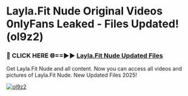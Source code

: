 # Layla.Fit Nude Original Videos 0nlyFans Leaked - Files Updated! (ol9z2)

<h3>🔴 CLICK HERE 🌐==►► <a href="https://tinyurl.com/5h6xmrr3" rel="nofollow">Layla.Fit Nude Updated Files</a></h3>

Get Layla.Fit Nude and all content. Now you can access all videos and pictures of Layla.Fit Nude. New Updated Files 2025!

[![ol9z2](https://i.imgur.com/KVD873Z.gif)](https://tinyurl.com/5h6xmrr3)
